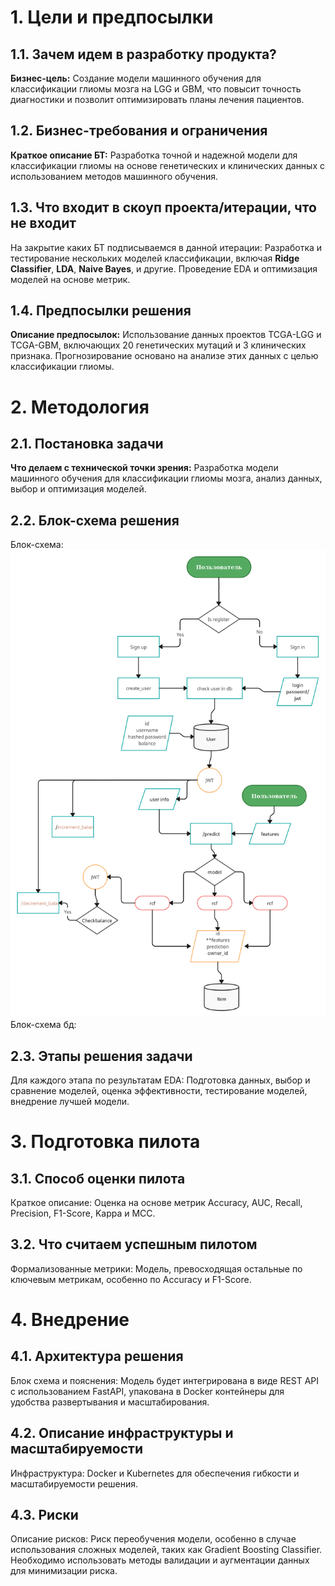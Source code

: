 # 1. Цели и предпосылки
## 1.1. Зачем идем в разработку продукта?

**Бизнес-цель:** Создание модели машинного обучения для классификации глиомы мозга на LGG и GBM, что повысит точность диагностики и позволит оптимизировать планы лечения пациентов.

## 1.2. Бизнес-требования и ограничения

**Краткое описание БТ:** Разработка точной и надежной модели для классификации глиомы на основе генетических и клинических данных с использованием методов машинного обучения.

## 1.3. Что входит в скоуп проекта/итерации, что не входит

На закрытие каких БТ подписываемся в данной итерации: Разработка и тестирование нескольких моделей классификации, включая **Ridge Classifier**, **LDA**, **Naive Bayes**, и другие. Проведение EDA и оптимизация моделей на основе метрик.

## 1.4. Предпосылки решения

**Описание предпосылок:** Использование данных проектов TCGA-LGG и TCGA-GBM, включающих 20 генетических мутаций и 3 клинических признака. Прогнозирование основано на анализе этих данных с целью классификации глиомы.

# 2. Методология
## 2.1. Постановка задачи

**Что делаем с технической точки зрения:** Разработка модели машинного обучения для классификации глиомы мозга, анализ данных, выбор и оптимизация моделей.

## 2.2. Блок-схема решения

Блок-схема: ![](media/schema.png)
Блок-схема бд:

## 2.3. Этапы решения задачи

Для каждого этапа по результатам EDA: Подготовка данных, выбор и сравнение моделей, оценка эффективности, тестирование моделей, внедрение лучшей модели.

# 3. Подготовка пилота
## 3.1. Способ оценки пилота

Краткое описание: Оценка на основе метрик Accuracy, AUC, Recall, Precision, F1-Score, Kappa и MCC.

## 3.2. Что считаем успешным пилотом

Формализованные метрики: Модель, превосходящая остальные по ключевым метрикам, особенно по Accuracy и F1-Score.

# 4. Внедрение
## 4.1. Архитектура решения

Блок схема и пояснения: Модель будет интегрирована в виде REST API с использованием FastAPI, упакована в Docker контейнеры для удобства развертывания и масштабирования.

## 4.2. Описание инфраструктуры и масштабируемости

Инфраструктура: Docker и Kubernetes для обеспечения гибкости и масштабируемости решения.

## 4.3. Риски

Описание рисков: Риск переобучения модели, особенно в случае использования сложных моделей, таких как Gradient Boosting Classifier. Необходимо использовать методы валидации и аугментации данных для минимизации риска.

